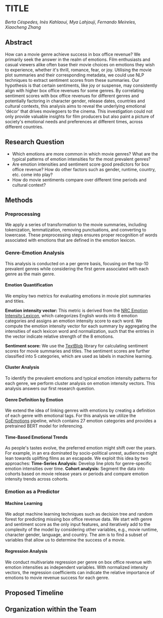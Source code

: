 # TITLE

*Berta Céspedes, Inès Kahlaoui, Mya Lahjouji, Fernando Meireles, Xiaocheng Zhang*

## Abstract
How can a movie genre achieve success in box office revenue? We primarily seek the answer in the realm of emotions. Film enthusiasts and casual viewers alike often base their movie choices on emotions they wish to experience, whether it's thrill, romance, fear, or joy. Utilising the movie plot summaries and their corresponding metadata, we could use NLP techniques to extract sentiment scores from these summaries. Our hypothesis is that certain sentiments, like joy or suspense, may consistently align with higher box office revenues for some genres. By correlating sentiment scores with box office revenues for different genres and potentially factoring in character gender, release dates, countries and cultural contexts, this analysis aims to reveal the underlying emotional 'décor' that drives moviegoers to the cinema. This investigation could not only provide valuable insights for film producers but also paint a picture of society's emotional needs and preferences at different times, across different countries.

## Research Question
* Which emotions are more common in which movie genres? What are the typical patterns of emotion intensities for the most prevalent genres?
* Are emotion intensities and sentiment score good predictors for box office revenue? How do other factors such as gender, runtime, country, etc. come into play?
* How do movie sentiments compare over different time periods and cultural context?

## Methods
### Preprocessing
We apply a series of transformation to the movie summaries, including tokenization, lemmatization, removing punctuations, and converting to lowercase. These preprocessing steps ensures proper recognition of words associated with emotions that are defined in the emotion lexicon.

### Genre-Emotion Analysis
This analysis is conducted on a per genre basis, focusing on the top-10 prevalent genres while considering the first genre associated with each genre as the main genre.

#### Emotion Quantification 
We employ two metrics for evaluating emotions in movie plot summaries and titles.

**Emotion intensity vector:** This metric is derived from the [NRC Emotion Intensity Lexicon](https://saifmohammad.com/WebPages/AffectIntensity.htm), which categorizes English words into 8 emotion categories and assigns an emotion intensity score to each word. We compute the emotion intensity vector for each summary by aggregating the intensities of each lexicon word and normalization, such that the entries in the vector indicate relative strength of the 8 emotions.

**Sentiment score:** We use the [TextBlob](https://textblob.readthedocs.io/en/dev/) library for calculating sentiment scores for movie summaries and titles. The sentiment scores are further classified into 5 categories, which are used as labels in machine learning.

#### Cluster Analysis
To identify the prevalent emotions and typical emotion intensity patterns for each genre, we perform cluster analysis on emotion intensity vectors. This analysis answers our first research question.

#### Genre Definition by Emotion
We extend the idea of linking genres with emotions by creating a definition of each genre with emotional tags. For this analysis we utilize the [GoEmotions](https://github.com/google-research/google-research/tree/master/goemotions) pipeline, which contains 27 emotion categories and provides a pretrained BERT model for inferencing.

#### Time-Based Emotional Trends
As people's tastes evolve, the preferred emotion might shift over the years. For example, in an era dominated by socio-political unrest, audiences might lean towards uplifting films as an escapade. We exploit this idea by two approaches: 
**Time-Series Analysis:** Develop line plots for genre-specific emotion intensities over time. 
**Cohort analysis:** Segment the data into cohorts based on movie release years or periods and compare emotion intensity trends across cohorts.

### Emotion as a Predictor
#### Machine Learning
We adopt machine learning techniques such as decision tree and random forest for predicting missing box office revenue data. We start with genre and sentiment score as the only input features, and iteratively add to the complexity of the model by considering other variables, e.g., movie runtime, character gender, language, and country. The aim is to find a subset of variables that allow us to determine the success of a movie.

#### Regression Analysis
We conduct multivariate regression per genre on box office revenue with emotion intensities as independent variables. With normalized intensity vectors, the regression coefficients can indicate the relative importance of emotions to movie revenue success for each genre. 

## Proposed Timeline

## Organization within the Team